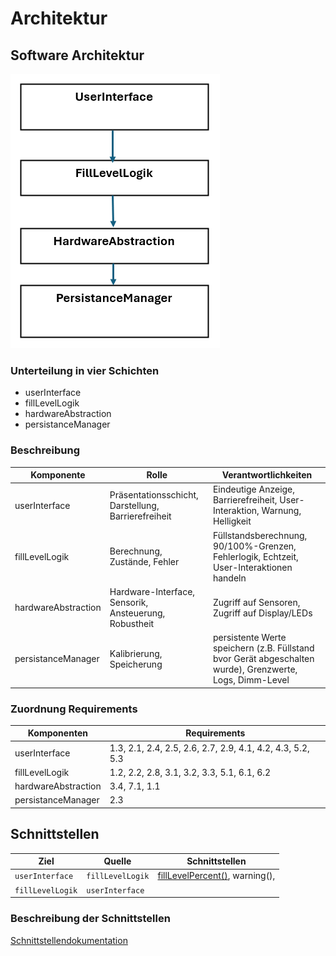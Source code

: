 # Architektur

## Software Architektur

![SoftwareKomponenten](../docs/Graphiken/Komponentendiagramm.png)

### Unterteilung in vier Schichten

- userInterface
- fillLevelLogik
- hardwareAbstraction
- persistanceManager

### Beschreibung

| **Komponente**       | **Rolle**                                             | **Verantwortlichkeiten**
|----------------------|-------------------------------------------------------|---------------------------------------------------------------------------------
| userInterface        | Präsentationsschicht, Darstellung, Barrierefreiheit   | Eindeutige Anzeige, Barrierefreiheit, User-Interaktion, Warnung, Helligkeit
| fillLevelLogik       | Berechnung, Zustände, Fehler                          | Füllstandsberechnung, 90/100%-Grenzen, Fehlerlogik, Echtzeit, User-Interaktionen handeln
| hardwareAbstraction  | Hardware-Interface, Sensorik, Ansteuerung, Robustheit | Zugriff auf Sensoren, Zugriff auf Display/LEDs
| persistanceManager   | Kalibrierung, Speicherung                             | persistente Werte speichern (z.B. Füllstand bvor Gerät abgeschalten wurde), Grenzwerte, Logs, Dimm-Level

### Zuordnung Requirements

| **Komponenten**     | **Requirements**
|---------------------|-----------------------------------------
| userInterface       | 1.3, 2.1, 2.4, 2.5, 2.6, 2.7, 2.9, 4.1, 4.2, 4.3, 5.2, 5.3
| fillLevelLogik      | 1.2, 2.2, 2.8, 3.1, 3.2, 3.3, 5.1, 6.1, 6.2
| hardwareAbstraction | 3.4, 7.1, 1.1
| persistanceManager  | 2.3

## Schnittstellen

| **Ziel**         | **Quelle**       | **Schnittstellen**
|------------------|------------------|---------------------------
| `userInterface`  | `fillLevelLogik` | [fillLevelPercent()](), warning(), 
| `fillLevelLogik` | `userInterface`  | 

### Beschreibung der Schnittstellen

[Schnittstellendokumentation](/docs/SchnittstellenDoc)
